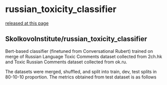 # russian_toxicity_classifier
<a href='https://huggingface.co/SkolkovoInstitute/russian_toxicity_classifier?text=дурацкий'>released at this page</a>

<h2>SkolkovoInstitute/russian_toxicity_classifier</h2>

Bert-based classifier (finetuned from Conversational Rubert) trained on merge of Russian Language Toxic Comments dataset collected from 2ch.hk and Toxic Russian Comments dataset collected from ok.ru.

The datasets were merged, shuffled, and split into train, dev, test splits in 80-10-10 proportion. The metrics obtained from test dataset is as follows
